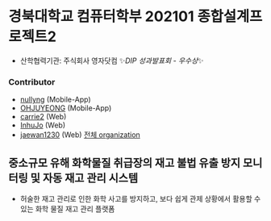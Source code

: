# 경북대학교 컴퓨터학부 202101 종합설계프로젝트2
* 산학협력기관: 주식회사 영자닷컴
:sparkles:*DIP 성과발표회 - 우수상*:sparkles:

### Contributor
* [nullyng](https://github.com/nullyng) (Mobile-App)
* [OHJUYEONG](https://github.com/OHJUYEONG) (Mobile-App)
* [carrie2](https://github.com/carrie2) (Web)
* [InhuJo](https://github.com/InhuJo) (Web)
* [jaewan1230](https://github.com/jaewan1230) (Web)
[전체 organization](https://github.com/CDP2-4)


## 중소규모 유해 화학물질 취급장의 재고 불법 유출 방지 모니터링 및 자동 재고 관리 시스템
* 허술한 재고 관리로 인한 화학 사고를 방지하고, 보다 쉽게 관제 상황에서 활용할 수 있는 화학 물질 재고 관리 플랫폼
